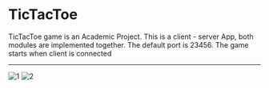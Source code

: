# TicTacToe
TicTacToe game is an Academic Project. This is a client - server App, both modules are implemented together. The default port is 23456. The game starts when client is connected

---

![1](https://user-images.githubusercontent.com/72452436/153429684-0b26fa59-2927-4abf-9fdd-61d14ba5b3a4.png)
![2](https://user-images.githubusercontent.com/72452436/153429703-88e3f6b2-ae4d-49a0-963e-c42da8814415.png)
